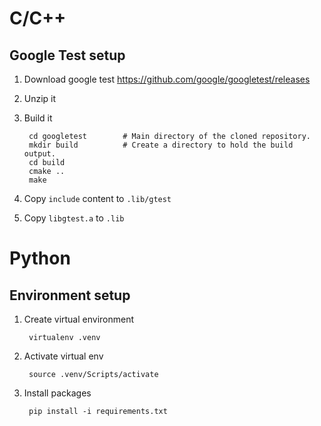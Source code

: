 # C/C++

## Google Test setup

1. Download google test https://github.com/google/googletest/releases

2. Unzip it

3. Build it

        cd googletest        # Main directory of the cloned repository.
        mkdir build          # Create a directory to hold the build output.
        cd build
        cmake ..
        make

4. Copy `include` content to `.lib/gtest`

5. Copy `libgtest.a` to `.lib`

# Python

## Environment setup

1. Create virtual environment

        virtualenv .venv

2. Activate virtual env

        source .venv/Scripts/activate

3. Install packages

        pip install -i requirements.txt